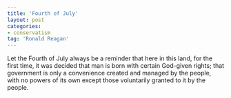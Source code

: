 ```yaml
---
title: 'Fourth of July'
layout: post
categories:
- conservatism
tag: 'Ronald Reagan'
---
```


Let the Fourth of July always be a reminder that here in this land, for the first time, it was decided that man is born with certain God-given rights; that government is only a convenience created and managed by the people, with no powers of its own except those voluntarily granted to it by the people.